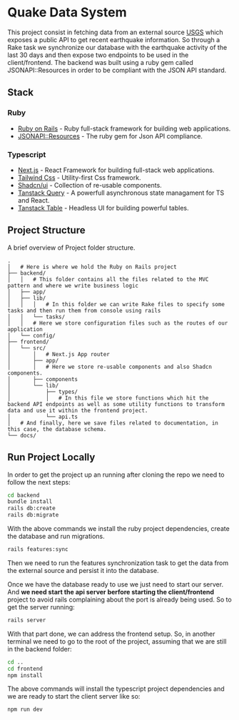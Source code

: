 # Quake Data System

This project consist in fetching data from an external source [USGS](https://www.usgs.gov/programs/earthquake-hazards) which exposes a public API to get recent earthquake information. So through a Rake task we synchronize our database with the earthquake activity of the last 30 days and then expose two endpoints to be used in the client/frontend. The backend was built using a ruby gem called JSONAPI::Resources in order to be compliant with the JSON API standard.

## Stack

### Ruby

- [Ruby on Rails](https://rubyonrails.org/) - Ruby full-stack framework for building web applications.
- [JSONAPI::Resources](https://jsonapi-resources.com/) - The ruby gem for Json API compliance.

### Typescript
- [Next.js](https://nextjs.org/) - React Framework for building full-stack web applications.
- [Tailwind Css](https://tailwindcss.com/) - Utility-first Css framework.
- [Shadcn/ui](https://ui.shadcn.com/) - Collection of re-usable components.
- [Tanstack Query](https://tanstack.com/query/latest) - A powerfull asynchronous state managament for TS and React.
- [Tanstack Table](https://tanstack.com/table/latest) - Headless UI for building powerful tables.

## Project Structure

A brief overview of Project folder structure.

```
.
│   # Here is where we hold the Ruby on Rails project
├── backend/
│   │   # This folder contains all the files related to the MVC pattern and where we write business logic
│   ├── app/
│   ├── lib/
│   │   │   # In this folder we can write Rake files to specify some tasks and then run them from console using rails
│   │   └── tasks/
│   │   # Here we store configuration files such as the routes of our application
│   └── config/
├── frontend/
│   └── src/
│       │   # Next.js App router
│       ├── app/
│       │   # Here we store re-usable components and also Shadcn components.
│       ├── components
│       └── lib/
│           ├── types/
│           │   # In this file we store functions which hit the backend API endpoints as well as some utility functions to transform data and use it within the frontend project.
│           └── api.ts
│   # And finally, here we save files related to documentation, in this case, the database schema.
└── docs/
```

## Run Project Locally

In order to get the project up an running after cloning the repo we need to follow the next steps:

```sh
cd backend
bundle install
rails db:create
rails db:migrate
```

With the above commands we install the ruby project dependencies, create the database and run migrations.

```sh
rails features:sync
```

Then we need to run the features synchronization task to get the data from the external source and persist it into the database.

Once we have the database ready to use we just need to start our server. And **we need start the api server berfore starting the client/frontend** project to avoid rails complaining about the port is already being used. So to get the server running:

```sh
rails server
```

With that part done, we can address the frontend setup. So, in another terminal we need to go to the root of the project, assuming that we are still in the backend folder: 

```sh
cd ..
cd frontend
npm install
```
The above commands will install the typescript project dependencies and we are ready to start the client server like so:

```sh
npm run dev
```
